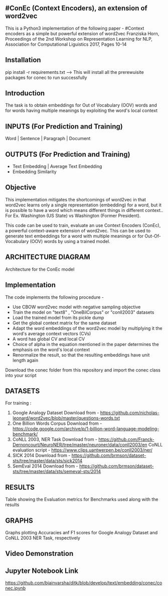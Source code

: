 #ConEc (Context Encoders), an extension of word2vec
----------------------------------------------------
This is a Python3 implementation of the following paper - 
#Context encoders as a simple but powerful extension of word2vec
Franziska Horn, 
Proceedings of the 2nd Workshop on Representation Learning for NLP, 
Association for Computational Liguistics 2017, Pages 10-14

Installation
------------

pip install -r requirements.txt --> This will install all the prerewuisite packages
									for conec to run successfully

Introduction
------------
The task is to obtain embeddings for Out of Vocabulary (OOV) words and for words having
multiple meanings by exploiting the word's local context

INPUTS (For Prediction and Training)
------------------------------------
Word | Sentence | Paragraph | Document

OUTPUTS (For Prediction and Training)
-------------------------------------
- Text Embedding | Average Text Embedding
- Embedding Similarity

Objective
---------
This implementation mitigates the shortcomings of word2vec in that word2vec learns only a single representation (embedding) for a word, but it is possible to have a word which means different things in different context..
For Ex. Washington (US State) vs Washington (Former President).

This code can be used to train, evaluate an use Context Encoders (ConEc), a powerful context-aware extension of word2vec. This can be used to generate text embeddings for a word with multiple meanings or for Out-Of-Vocabulary (OOV) words by using a trained model. 

ARCHITECTURE DIAGRAM
--------------------
Architecture for the ConEc model

Implementation
--------------
The code implements the following procedure -
- Use CBOW word2vec model with negative sampling objective
- Train the model on "text8" , "OneBilCorpus" or "conll2003" datasets
- Load the trained model from its pickle dump
- Get the global context matrix for the same dataset
- Adapt the word embeddings of the word2vec model by multiplying it the 
  word's average context vectors (CVs)
- A word has global CV and local CV
- Choice of alpha in the equation mentioned in the paper determines the emphasis on the word's local context
- Renormalize the result, so that the resulting embeddings have unit length again

Download the conec folder from this repository and import the conec class into your script

DATASETS 
---------
For training :
1) Google Analogy Dataset
   Download from - https://github.com/nicholas-leonard/word2vec/blob/master/questions-words.txt
2) One Billion Words Corpus
   Download from - https://code.google.com/archive/p/1-billion-word-language-modeling-benchmark/
3) CoNLL 2003, NER Task
   Download from - https://github.com/Franck-Dernoncourt/NeuroNER/tree/master/neuroner/data/conll2003/en
   CoNLL evaluation script - https://www.clips.uantwerpen.be/conll2003/ner/
4) SICK 2014
   Download from - https://github.com/brmson/dataset-sts/tree/master/data/sts/sick2014	 	
5) SemEval 2014
   Download from - https://github.com/brmson/dataset-sts/tree/master/data/sts/semeval-sts/2014

RESULTS
-------
Table showing the Evaluation metrics for Benchmarks used along with the results


GRAPHS
------
Graphs plotting Accuracies anf F1 scores for Google Analogy Dataset and CoNLL 2003 NER Task, respectively

Video Demonstration
-------------------


Jupyter Notebook Link
---------------------
https://github.com/bjainvarsha/ditk/blob/develop/text/embedding/conec/conec.ipynb


